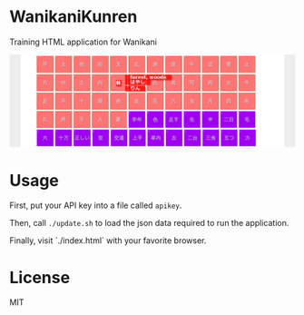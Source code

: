 # WanikaniKunren
Training HTML application for Wanikani

![](screenshot.png)

# Usage
First, put your API key into a file called `apikey`.

Then, call `./update.sh` to load the json data required
to run the application.

Finally, visit ´./index.html´ with your favorite browser.

# License
MIT
